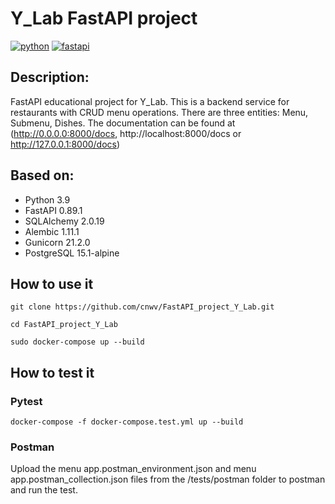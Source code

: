 # Y_Lab FastAPI project

[![python](https://img.shields.io/badge/python-3.9-blue?style=flat-square)](https://www.python.org/)
[![fastapi](https://img.shields.io/badge/fastapi-0.100.0-critical?style=flat-square)](https://fastapi.tiangolo.com/)


## Description:

FastAPI educational project for Y_Lab. This is a backend service for restaurants with CRUD menu operations. There are three entities: Menu, Submenu, Dishes.
The documentation can be found at (http://0.0.0.0:8000/docs,
http://localhost:8000/docs or http://127.0.0.1:8000/docs) 


## Based on:
- Python 3.9
- FastAPI 0.89.1
- SQLAlchemy 2.0.19
- Alembic 1.11.1
- Gunicorn 21.2.0
- PostgreSQL 15.1-alpine


## How to use it

```shell
git clone https://github.com/cnwv/FastAPI_project_Y_Lab.git

cd FastAPI_project_Y_Lab

sudo docker-compose up --build
```

## How to test it 
### Pytest
```shell
docker-compose -f docker-compose.test.yml up --build
```

### Postman
Upload the menu app.postman_environment.json and menu app.postman_collection.json files from the /tests/postman folder to postman and run the test.

